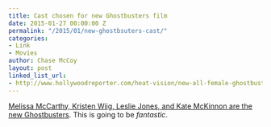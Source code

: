 ```yaml
---
title: Cast chosen for new Ghostbusters film
date: 2015-01-27 00:00:00 Z
permalink: "/2015/01/new-ghostbsuters-cast/"
categories:
- Link
- Movies
author: Chase McCoy
layout: post
linked_list_url:
- http://www.hollywoodreporter.com/heat-vision/new-all-female-ghostbusters-cast-767610
---
```


[Melissa McCarthy, Kristen Wiig, Leslie Jones, and Kate McKinnon are the new Ghostbusters](http://www.hollywoodreporter.com/heat-vision/new-all-female-ghostbusters-cast-767610). This is going to be *fantastic*.